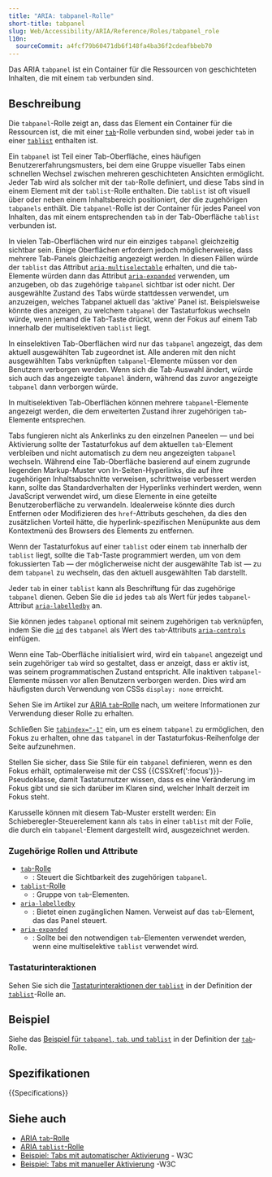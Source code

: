 ```yaml
---
title: "ARIA: tabpanel-Rolle"
short-title: tabpanel
slug: Web/Accessibility/ARIA/Reference/Roles/tabpanel_role
l10n:
  sourceCommit: a4fcf79b60471db6f148fa4ba36f2cdeafbbeb70
---
```


Das ARIA `tabpanel` ist ein Container für die Ressourcen von geschichteten Inhalten, die mit einem `tab` verbunden sind.

## Beschreibung

Die `tabpanel`-Rolle zeigt an, dass das Element ein Container für die Ressourcen ist, die mit einer [`tab`](/de/docs/Web/Accessibility/ARIA/Reference/Roles/tab_role)-Rolle verbunden sind, wobei jeder `tab` in einer [`tablist`](/de/docs/Web/Accessibility/ARIA/Reference/Roles/tablist_role) enthalten ist.

Ein `tabpanel` ist Teil einer Tab-Oberfläche, eines häufigen Benutzererfahrungsmusters, bei dem eine Gruppe visueller Tabs einen schnellen Wechsel zwischen mehreren geschichteten Ansichten ermöglicht. Jeder Tab wird als solcher mit der `tab`-Rolle definiert, und diese Tabs sind in einem Element mit der `tablist`-Rolle enthalten. Die `tablist` ist oft visuell über oder neben einem Inhaltsbereich positioniert, der die zugehörigen `tabpanels` enthält. Die `tabpanel`-Rolle ist der Container für jedes Paneel von Inhalten, das mit einem entsprechenden `tab` in der Tab-Oberfläche `tablist` verbunden ist.

In vielen Tab-Oberflächen wird nur ein einziges `tabpanel` gleichzeitig sichtbar sein. Einige Oberflächen erfordern jedoch möglicherweise, dass mehrere Tab-Panels gleichzeitig angezeigt werden. In diesen Fällen würde der `tablist` das Attribut [`aria-multiselectable`](/de/docs/Web/Accessibility/ARIA/Reference/Attributes/aria-multiselectable) erhalten, und die `tab`-Elemente würden dann das Attribut [`aria-expanded`](/de/docs/Web/Accessibility/ARIA/Reference/Attributes/aria-expanded) verwenden, um anzugeben, ob das zugehörige `tabpanel` sichtbar ist oder nicht. Der ausgewählte Zustand des Tabs würde stattdessen verwendet, um anzuzeigen, welches Tabpanel aktuell das 'aktive' Panel ist. Beispielsweise könnte dies anzeigen, zu welchem `tabpanel` der Tastaturfokus wechseln würde, wenn jemand die <kbd>Tab</kbd>-Taste drückt, wenn der Fokus auf einem Tab innerhalb der multiselektiven `tablist` liegt.

In einselektiven Tab-Oberflächen wird nur das `tabpanel` angezeigt, das dem aktuell ausgewählten Tab zugeordnet ist. Alle anderen mit den nicht ausgewählten Tabs verknüpften `tabpanel`-Elemente müssen vor den Benutzern verborgen werden. Wenn sich die Tab-Auswahl ändert, würde sich auch das angezeigte `tabpanel` ändern, während das zuvor angezeigte `tabpanel` dann verborgen würde.

In multiselektiven Tab-Oberflächen können mehrere `tabpanel`-Elemente angezeigt werden, die dem erweiterten Zustand ihrer zugehörigen `tab`-Elemente entsprechen.

Tabs fungieren nicht als Ankerlinks zu den einzelnen Paneelen — und bei Aktivierung sollte der Tastaturfokus auf dem aktuellen `tab`-Element verbleiben und nicht automatisch zu dem neu angezeigten `tabpanel` wechseln. Während eine Tab-Oberfläche basierend auf einem zugrunde liegenden Markup-Muster von In-Seiten-Hyperlinks, die auf ihre zugehörigen Inhaltsabschnitte verweisen, schrittweise verbessert werden kann, sollte das Standardverhalten der Hyperlinks verhindert werden, wenn JavaScript verwendet wird, um diese Elemente in eine geteilte Benutzeroberfläche zu verwandeln. Idealerweise könnte dies durch Entfernen oder Modifizieren des `href`-Attributs geschehen, da dies den zusätzlichen Vorteil hätte, die hyperlink-spezifischen Menüpunkte aus dem Kontextmenü des Browsers des Elements zu entfernen.

Wenn der Tastaturfokus auf einer `tablist` oder einem `tab` innerhalb der `tablist` liegt, sollte die <kbd>Tab</kbd>-Taste programmiert werden, um von dem fokussierten Tab — der möglicherweise nicht der ausgewählte Tab ist — zu dem `tabpanel` zu wechseln, das den aktuell ausgewählten Tab darstellt.

Jeder `tab` in einer `tablist` kann als Beschriftung für das zugehörige `tabpanel` dienen. Geben Sie die `id` jedes `tab` als Wert für jedes `tabpanel`-Attribut [`aria-labelledby`](/de/docs/Web/Accessibility/ARIA/Reference/Attributes/aria-labelledby) an.

Sie können jedes `tabpanel` optional mit seinem zugehörigen `tab` verknüpfen, indem Sie die [`id`](/de/docs/Web/HTML/Reference/Global_attributes/id) des `tabpanel` als Wert des `tab`-Attributs [`aria-controls`](/de/docs/Web/Accessibility/ARIA/Reference/Attributes/aria-controls) einfügen.

Wenn eine Tab-Oberfläche initialisiert wird, wird ein `tabpanel` angezeigt und sein zugehöriger `tab` wird so gestaltet, dass er anzeigt, dass er aktiv ist, was seinem programmatischen Zustand entspricht. Alle inaktiven `tabpanel`-Elemente müssen vor allen Benutzern verborgen werden. Dies wird am häufigsten durch Verwendung von CSSs `display: none` erreicht.

Sehen Sie im Artikel zur [ARIA `tab`-Rolle](/de/docs/Web/Accessibility/ARIA/Reference/Roles/tab_role) nach, um weitere Informationen zur Verwendung dieser Rolle zu erhalten.

Schließen Sie [`tabindex="-1"`](/de/docs/Web/HTML/Reference/Global_attributes/tabindex) ein, um es einem `tabpanel` zu ermöglichen, den Fokus zu erhalten, ohne das `tabpanel` in der Tastaturfokus-Reihenfolge der Seite aufzunehmen.

Stellen Sie sicher, dass Sie Stile für ein `tabpanel` definieren, wenn es den Fokus erhält, optimalerweise mit der CSS {{CSSXref(':focus')}}-Pseudoklasse, damit Tastaturnutzer wissen, dass es eine Veränderung im Fokus gibt und sie sich darüber im Klaren sind, welcher Inhalt derzeit im Fokus steht.

Karusselle können mit diesem Tab-Muster erstellt werden: Ein Schieberegler-Steuerelement kann als `tabs` in einer `tablist` mit der Folie, die durch ein `tabpanel`-Element dargestellt wird, ausgezeichnet werden.

### Zugehörige Rollen und Attribute

- [`tab`-Rolle](/de/docs/Web/Accessibility/ARIA/Reference/Roles/tab_role)
  - : Steuert die Sichtbarkeit des zugehörigen `tabpanel`.
- [`tablist`-Rolle](/de/docs/Web/Accessibility/ARIA/Reference/Roles/tablist_role)
  - : Gruppe von `tab`-Elementen.
- [`aria-labelledby`](/de/docs/Web/Accessibility/ARIA/Reference/Attributes/aria-labelledby)
  - : Bietet einen zugänglichen Namen. Verweist auf das `tab`-Element, das das Panel steuert.
- [`aria-expanded`](/de/docs/Web/Accessibility/ARIA/Reference/Attributes/aria-expanded)
  - : Sollte bei den notwendigen `tab`-Elementen verwendet werden, wenn eine multiselektive `tablist` verwendet wird.

### Tastaturinteraktionen

Sehen Sie sich die [Tastaturinteraktionen der `tablist`](/de/docs/Web/Accessibility/ARIA/Reference/Roles/tablist_role#keyboard_interactions) in der Definition der [`tablist`](/de/docs/Web/Accessibility/ARIA/Reference/Roles/tablist_role)-Rolle an.

## Beispiel

Siehe das [Beispiel für `tabpanel`, `tab`, und `tablist`](/de/docs/Web/Accessibility/ARIA/Reference/Roles/tab_role#example) in der Definition der [`tab`](/de/docs/Web/Accessibility/ARIA/Reference/Roles/tab_role)-Rolle.

## Spezifikationen

{{Specifications}}

## Siehe auch

- [ARIA `tab`-Rolle](/de/docs/Web/Accessibility/ARIA/Reference/Roles/tab_role)
- [ARIA `tablist`-Rolle](/de/docs/Web/Accessibility/ARIA/Reference/Roles/tablist_role)
- [Beispiel: Tabs mit automatischer Aktivierung](https://www.w3.org/WAI/ARIA/apg/example-index/tabs/tabs-automatic.html) - W3C
- [Beispiel: Tabs mit manueller Aktivierung](https://www.w3.org/WAI/ARIA/apg/example-index/tabs/tabs-manual.html) -W3C
